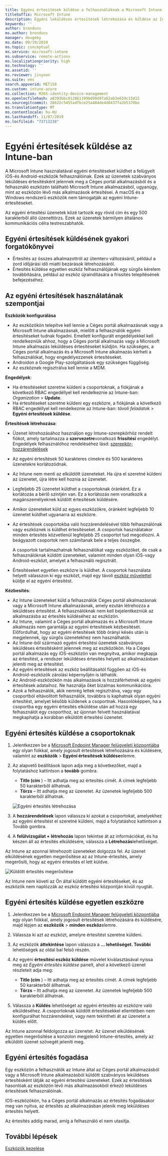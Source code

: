 ```yaml
---
title: Egyéni értesítések küldése a felhasználóknak a Microsoft Intune
titleSuffix: Microsoft Intune
description: Egyéni leküldéses értesítések létrehozása és küldése az Intune-nal az iOS-és Android-eszközök felhasználói számára
keywords: ''
author: brenduns
ms.author: brenduns
manager: dougeby
ms.date: 09/19/2019
ms.topic: conceptual
ms.service: microsoft-intune
ms.subservice: remote-actions
ms.localizationpriority: high
ms.technology: ''
ms.assetid: ''
ms.reviewer: jinyoon
ms.suite: ems
search.appverid: MET150
ms.custom: intune-azure
ms.collection: M365-identity-device-management
ms.openlocfilehash: a8393bbc012861199bd99d97a62ab3e659c15d15
ms.sourcegitcommit: 28622c5455adfbce25a404de4d0437fa2b5370be
ms.translationtype: MT
ms.contentlocale: hu-HU
ms.lasthandoff: 11/07/2019
ms.locfileid: "73713238"
---
```

# <a name="send-custom-notifications-in-intune"></a>Egyéni értesítések küldése az Intune-ban  

A Microsoft Intune használatával egyéni értesítéseket küldhet a felügyelt iOS-és Android-eszközök felhasználóinak. Ezek az üzenetek szabványos leküldéses értesítésként jelennek meg a Céges portál alkalmazásból és a felhasználó eszközén található Microsoft Intune alkalmazásból, ugyanúgy, mint az eszközön lévő más alkalmazások értesítései. A macOS és a Windows rendszerű eszközök nem támogatják az egyéni Intune-értesítéseket.   

Az egyéni értesítési üzenetek közé tartozik egy rövid cím és egy 500 karakterből álló üzenettörzs. Ezek az üzenetek bármilyen általános kommunikációs célra testreszabhatók.

## <a name="common-scenarios-for-sending-custom-notifications"></a>Egyéni értesítések küldésének gyakori forgatókönyvei  

- Értesítés az összes alkalmazottról az ütemterv változásáról, például a zord időjárási idő miatti bezárások létrehozásáról.
- Értesítés küldése egyetlen eszköz felhasználójának egy sürgős kérelem továbbítására, például az eszköz újraindítására a frissítés telepítésének befejezéséhez. 

## <a name="considerations-for-using-custom-notifications"></a>Az egyéni értesítések használatának szempontjai

**Eszközök konfigurálása** 

- Az eszközökön telepítve kell lennie a Céges portál alkalmazásnak vagy a Microsoft Intune alkalmazásnak, mielőtt a felhasználók egyéni értesítéseket tudnak fogadni. Emellett konfigurált engedélyekkel kell rendelkezniük ahhoz, hogy a Céges portál alkalmazás vagy a Microsoft Intune alkalmazás leküldéses értesítéseket küldjön. Ha szükséges, a Céges portál alkalmazás és a Microsoft Intune alkalmazás kérheti a felhasználókat, hogy engedélyezzenek értesítéseket.  
- Androidon a Google Play-szolgáltatások egy szükséges függőség.  
- Az eszköznek regisztrálva kell lennie a MDM.

**Engedélyek**:
- Ha értesítéseket szeretne küldeni a csoportoknak, a fiókjának a következő RBAC engedéllyel kell rendelkeznie az Intune-ban: *Organization* > **Update**.
- Ha értesítéseket szeretne küldeni egy eszközre, a fiókjának a következő RBAC engedéllyel kell rendelkeznie az Intune-ban: *távoli feladatok* > **Egyéni értesítések küldése**.

**Értesítések létrehozása**:  
- Üzenet létrehozásához használjon egy Intune-szerepkörhöz rendelt fiókot, amely tartalmazza a **szervezetre**vonatkozó **frissítési** engedélyt. Engedélyek felhasználóhoz rendeléséhez lásd: [szerepkör-hozzárendelések](../fundamentals/role-based-access-control.md#role-assignments)  
- Az egyéni értesítések 50 karakteres címekre és 500 karakteres üzenetekre korlátozódnak.  
- Az Intune nem menti az elküldött üzeneteket. Ha újra el szeretné küldeni az üzenetet, újra létre kell hoznia az üzenetet.  
- Legfeljebb 25 üzenetet küldhet a csoportoknak óránként. Ez a korlátozás a bérlő szintjén van. Ez a korlátozás nem vonatkozik a magánszemélyeknek küldött értesítések küldésére.
- Amikor üzeneteket küld az egyes eszközökre, óránként legfeljebb 10 üzenetet küldhet ugyanarra az eszközre. 
- Az értesítések csoportokba való hozzárendelésével több felhasználónak vagy eszköznek is küldhet értesítéseket. A csoportok használatakor minden értesítés közvetlenül legfeljebb 25 csoportot tud megcélozni. A beágyazott csoportok nem számítanak bele a teljes összegbe.  

  A csoportok tartalmazhatnak felhasználókat vagy eszközöket, de csak a felhasználóknak küldött üzeneteket, valamint minden olyan iOS-vagy Android-eszközt, amelyet a felhasználó regisztrált.  
- Értesítéseket egyetlen eszközre is küldhet. A csoportok használata helyett válasszon ki egy eszközt, majd egy távoli [eszköz művelettel](device-management.md#available-device-actions) küldje el az egyéni értesítést.  

**Kézbesítés**:  
- Az Intune üzeneteket küld a felhasználók Céges portál alkalmazásnak vagy a Microsoft Intune alkalmazásnak, amely ezután létrehozza a leküldéses értesítést. A felhasználóknak nem kell bejelentkezniük az alkalmazásba az értesítés küldéséhez az eszközön.  
- Az Intune, valamint a Céges portál alkalmazás és a Microsoft Intune alkalmazás nem garantálja az egyéni értesítések kézbesítését. Előfordulhat, hogy az egyéni értesítések több órányi késés után is megjelennek, így sürgős üzenetekhez nem használhatók.  
- Az Intune-ból származó egyéni értesítési üzenetek szabványos leküldéses értesítésként jelennek meg az eszközökön. Ha a Céges portál alkalmazás egy iOS-eszközön van megnyitva, amikor megkapja az értesítést, a rendszer leküldéses értesítés helyett az alkalmazásban jeleníti meg az értesítést.  
- Az egyéni értesítések az eszköz beállításaitól függően az iOS-és Android-eszközök zárolási képernyőjén is láthatók.  
- Az Android-eszközökön más alkalmazások is hozzáférhetnek az egyéni értesítések adataihoz. Ne használja őket bizalmas kommunikációra.  
- Azok a felhasználók, akik nemrég lettek regisztrálva, vagy egy csoportból eltávolított felhasználók, továbbra is kaphatnak olyan egyéni értesítést, amelyet később küldenek a csoportnak.  Hasonlóképpen, ha a csoportba egy egyéni értesítés elküldése után ad hozzá egy felhasználót egy csoporthoz, az újonnan felvett használatával megkaphatja a korábban elküldött értesítési üzenetet.  

## <a name="send-a-custom-notification-to-groups"></a>Egyéni értesítés küldése a csoportoknak  

1. Jelentkezzen be a [Microsoft Endpoint Manager felügyeleti központjába](https://go.microsoft.com/fwlink/?linkid=2109431) egy olyan fiókkal, amely jogosult értesítések létrehozására és küldésére, valamint az **eszközök** > **Egyéni értesítések küldése**elemre.  

2. Az alapvető beállítások lapon adja meg a következőket, majd a folytatáshoz kattintson a **tovább** gombra.  
   - **Title (cím** ) – Itt adhatja meg az értesítés címét. A címek legfeljebb 50 karakterből állhatnak.  
   - **Törzs** – Itt adhatja meg az üzenetet. Az üzenetek legfeljebb 500 karakterből állhatnak.

   ![Egyéni értesítés létrehozása](./media/custom-notifications/custom-notifications.png)  

3. A **hozzárendelések** lapon válassza ki azokat a csoportokat, amelyekhez az egyéni értesítést el szeretné küldeni, majd a folytatáshoz kattintson a Tovább gombra.  

4. A **felülvizsgálat + létrehozás** lapon tekintse át az információkat, és ha készen áll az értesítés elküldésére, válassza a **Létrehozás**lehetőséget.  

Az Intune az azonnal létrehozott üzeneteket dolgozza fel. Az üzenet elküldésének egyetlen megerősítése az az Intune-értesítés, amely megerősíti, hogy az egyéni értesítés el lett küldve.  

![Küldött értesítés megerősítése](./media/custom-notifications/notification-sent.png)  

Az Intune nem követi az Ön által küldött egyéni értesítéseket, és az eszközök nem naplózzák az eszköz értesítési központján kívüli nyugtát.  

## <a name="send-a-custom-notification-to-a-single-device"></a>Egyéni értesítés küldése egyetlen eszközre  

1. Jelentkezzen be a [Microsoft Endpoint Manager felügyeleti központjába](https://go.microsoft.com/fwlink/?linkid=2109431) egy olyan fiókkal, amely jogosult értesítések létrehozására és küldésére, majd lépjen az **eszközök** > **minden eszköz**elemre.  

2. Válassza ki azt az eszközt, amelyre értesítést szeretne küldeni.  

3. Az eszközök **áttekintése** lapon válassza a **... lehetőséget. További** lehetőségek az oldal bal felső részén.  

4. Az egyéni **értesítési eszköz küldése** művelet kiválasztásával nyissa meg az *Egyéni értesítés küldése* panelt, ahol a következő üzenet részleteit adja meg:  

   - **Title (cím** ) – Itt adhatja meg az értesítés címét. A címek legfeljebb 50 karakterből állhatnak.  
   - **Törzs** – Itt adhatja meg az üzenetet. Az üzenetek legfeljebb 500 karakterből állhatnak.  

5. Válassza a **Küldés** lehetőséget az egyéni értesítés az eszközre való elküldéséhez. A csoportoknak küldött értesítésekkel ellentétben nem konfigurálhat hozzárendelést, vagy nem tekintheti át az üzenetet a küldés előtt.  

Az Intune azonnal feldolgozza az üzenetet. Az üzenet elküldésének egyetlen megerősítése a konzolon megjelenő Intune-értesítés, amely az elküldött üzenet szövegét jeleníti meg.  

## <a name="receive-a-custom-notification"></a>Egyéni értesítés fogadása  

Egy eszközön a felhasználók az Intune által az Céges portál alkalmazásból vagy a Microsoft Intune alkalmazásból küldött szabványos leküldéses értesítésként látják az egyéni értesítési üzeneteket. Ezek az értesítések hasonlóak az eszközön lévő más alkalmazásokból érkező leküldéses értesítések felhasználóinak.  

IOS-eszközökön, ha a Céges portál alkalmazás az értesítés fogadásakor meg van nyitva, az értesítés az alkalmazásban jelenik meg leküldéses értesítés helyett.  

Az értesítés addig marad, amíg a felhasználó el nem utasítja.  

## <a name="next-steps"></a>További lépések  

[Eszközök kezelése](device-management.md)
